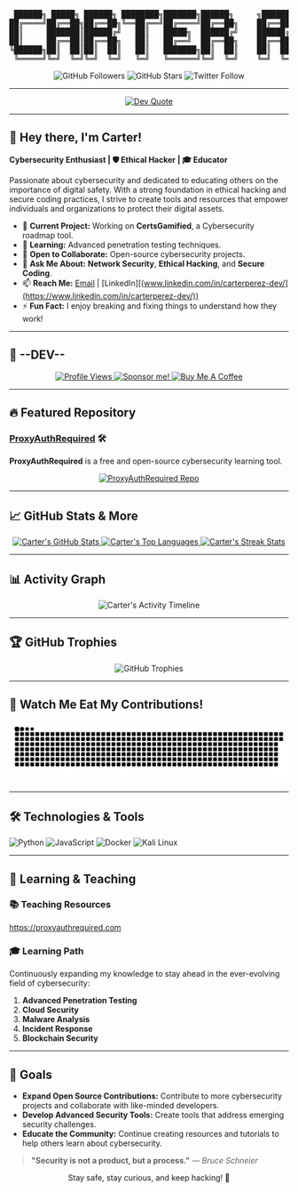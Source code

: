 <!-- 
   ___  __   __  ___  __  ___  _____   ___        ___  __        ___  __  ___  ___ 
  / __)/ _\ (  )/ __)/  \(  ,\(  _  ) (  ,)      (  ,)(  )      (  ,\(  )/ __)/ __)
 ( (__/    \ )(( (__ )  O )) ,/ )(_)(   ) ,\      ) ,\/ (_/\     ) ,/ )(( (__ \__ \
  \___\_/\_/(__)\___)(__/( )/  (_____)(___/      (___/\____/    (___/(__)\___)(___/
                                                                                   
       =>  Hi there, I'm Carter! Cybersecurity Enthusiast, Ethical Hacker, Educator
-->

<!-- Fancy ASCII Banner -->
<pre align="center">
 ██████╗ █████╗ ██████╗ ████████╗███████╗██████╗     ╗██████╗ 
██╔════╝██╔══██╗██╔══██╗╚══██╔══╝██╔════╝██╔══██╗    ██╔══██╗
██║     ███████║██████╔╝   ██║   █████╗  ██████╔╝    ██████╔╝
██║     ██╔══██║██╔══██╗   ██║   ██╔══╝  ██╔══██╗    ██╔══██╗
╚██████╗██║  ██║██║  ██║   ██║   ███████╗██║  ██║    ██║  ██║
 ╚═════╝╚═╝  ╚═╝╚═╝  ╚═╝   ╚═╝   ╚══════╝╚═╝  ╚═╝    ╚═╝  ╚═╝
</pre>

<div align="center">

![GitHub Followers](https://img.shields.io/github/followers/CarterPerez-dev?label=Followers&style=for-the-badge)
![GitHub Stars](https://img.shields.io/github/stars/CarterPerez-dev?label=Stars&style=for-the-badge)
![Twitter Follow](https://img.shields.io/twitter/follow/CarterPerez_dev?label=Follow%20Me&style=for-the-badge)

</div>

---

<!-- Cool Quote Widget -->
<p align="center">
  <a href="https://github.com/piyushsuthar/github-readme-quotes">
    <img src="https://quotes-github-readme.vercel.app/api?type=vertical&theme=radical" alt="Dev Quote" />
  </a>
</p>

---

## 🔐 Hey there, I'm Carter!

**Cybersecurity Enthusiast | 🛡️ Ethical Hacker | 🎓 Educator**

Passionate about cybersecurity and dedicated to educating others on the importance of digital safety. With a strong foundation in ethical hacking and secure coding practices, I strive to create tools and resources that empower individuals and organizations to protect their digital assets.

- 🔭 **Current Project:** Working on **CertsGamified**, a Cybersecurity roadmap tool.
- 🌱 **Learning:** Advanced penetration testing techniques.
- 👯 **Open to Collaborate:** Open-source cybersecurity projects.
- 💬 **Ask Me About:** **Network Security**, **Ethical Hacking**, and **Secure Coding**.
- 📫 **Reach Me:** [Email](mailto:carterperez-dev@proxyauthrequired.com) | [LinkedIn][(www.linkedin.com/in/carterperez-dev/](https://www.linkedin.com/in/carterperez-dev/))
- ⚡ **Fun Fact:** I enjoy breaking and fixing things to understand how they work!

---

## 🎉 --DEV--

<div align="center">
  
<!-- GitHub Profile Views -->
<a href="https://github.com/CarterPerez-dev">
  <img src="https://komarev.com/ghpvc/?username=CarterPerez-dev&color=blueviolet&style=for-the-badge" alt="Profile Views" />
</a>

<!-- Sponsor Me (if you have GitHub Sponsors, otherwise remove) -->
<a href="https://github.com/sponsors/CarterPerez-dev">
  <img src="https://img.shields.io/badge/Sponsor-❤️-pink?style=for-the-badge" alt="Sponsor me!" />
</a>

<!-- Buy Me a Coffee -->
<a href="https://www.buymeacoffee.com/carterperez">
  <img src="https://img.shields.io/badge/Buy_Me_A_Coffee-%23FFDD00.svg?style=for-the-badge&logo=buy-me-a-coffee&logoColor=black" alt="Buy Me A Coffee" />
</a>

</div>

---

## 🔥 Featured Repository

### [ProxyAuthRequired](https://github.com/CarterPerez-dev/ProxyAuthRequired) 🛠️

**ProxyAuthRequired** is a free and open-source cybersecurity learning tool.

<p align="center">
  <a href="https://github.com/CarterPerez-dev/ProxyAuthRequired">
    <img src="https://github-readme-stats.vercel.app/api/pin/?username=CarterPerez-dev&repo=ProxyAuthRequired&theme=dark&hide_border=true" alt="ProxyAuthRequired Repo" />
  </a>
</p>

---

## 📈 GitHub Stats & More

<div align="center">

<!-- Main GitHub Stats -->
<a href="https://github.com/CarterPerez-dev">
  <img height="180em" src="https://github-readme-stats.vercel.app/api?username=CarterPerez-dev&show_icons=true&theme=radical&hide_border=true" alt="Carter's GitHub Stats" />
</a>

<!-- Top Languages -->
<a href="https://github.com/CarterPerez-dev?tab=repositories">
  <img height="180em" src="https://github-readme-stats.vercel.app/api/top-langs/?username=CarterPerez-dev&layout=compact&theme=radical&hide_border=true" alt="Carter's Top Languages" />
</a>

<!-- GitHub Streak Stats -->
<a href="https://git.io/streak-stats">
  <img height="180em" src="https://github-readme-streak-stats.herokuapp.com?user=CarterPerez-dev&theme=radical&hide_border=true&date_format=j%20M%5B%20Y%5D" alt="Carter's Streak Stats" />
</a>

</div>

---

## 📊 Activity Graph

<div align="center">
  <img src="https://github-readme-activity-graph.vercel.app/graph?username=CarterPerez-dev&theme=react-dark&hide_border=true" alt="Carter's Activity Timeline" />
</div>

---

## 🏆 GitHub Trophies
<p align="center">
  <img 
    src="https://github-profile-trophy.vercel.app/?username=CarterPerez-dev&theme=darkhub&rank=-D,-?&no-frame=true&no-bg=true&margin-w=4&column=-1" 
    alt="GitHub Trophies" 
  />
</p>



---

## 🐍 Watch Me Eat My Contributions!


<p align="center">
  <picture>
    <!-- Dark Mode -->
    <source 
      media="(prefers-color-scheme: dark)" 
      srcset="https://raw.githubusercontent.com/CarterPerez-dev/CarterPerez-dev/main/dist/github-snake-dark.svg"
    />
    <!-- Light Mode -->
    <source 
      media="(prefers-color-scheme: light)" 
      srcset="https://raw.githubusercontent.com/CarterPerez-dev/CarterPerez-dev/main/dist/github-snake.svg"
    />
    <img 
      alt="github-snake" 
      src="https://raw.githubusercontent.com/CarterPerez-dev/CarterPerez-dev/main/dist/github-snake.svg" 
    />
  </picture>
</p>


---

## 🛠️ Technologies & Tools
<p>
  <img src="https://img.shields.io/badge/-Python-3776AB?style=flat&logo=python&logoColor=white" alt="Python" />
  <img src="https://img.shields.io/badge/-JavaScript-F7DF1E?style=flat&logo=javascript&logoColor=black" alt="JavaScript" />
  <img src="https://img.shields.io/badge/-Docker-2496ED?style=flat&logo=docker&logoColor=white" alt="Docker" />
  <img src="https://img.shields.io/badge/-Kali%20Linux-339933?style=flat&logo=kali-linux&logoColor=white" alt="Kali Linux" />
</p>

---

## 🧠 Learning & Teaching

### 📚 Teaching Resources

https://proxyauthrequired.com

### 🎓 Learning Path
Continuously expanding my knowledge to stay ahead in the ever-evolving field of cybersecurity:
1. **Advanced Penetration Testing**
2. **Cloud Security**
3. **Malware Analysis**
4. **Incident Response**
5. **Blockchain Security**

---

## 🎯 Goals
- **Expand Open Source Contributions:** Contribute to more cybersecurity projects and collaborate with like-minded developers.
- **Develop Advanced Security Tools:** Create tools that address emerging security challenges.
- **Educate the Community:** Continue creating resources and tutorials to help others learn about cybersecurity.

> **"Security is not a product, but a process."** — *Bruce Schneier*

<p align="center">Stay safe, stay curious, and keep hacking! 🚀</p>
